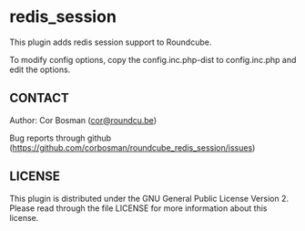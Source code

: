 redis_session
=================

This plugin adds redis session support to Roundcube.

To modify config options, copy the config.inc.php-dist to config.inc.php and edit the options.

CONTACT
-------
Author:   Cor Bosman (cor@roundcu.be)

Bug reports through github (https://github.com/corbosman/roundcube_redis_session/issues)

LICENSE
-------

This plugin is distributed under the GNU General Public License Version 2.
Please read through the file LICENSE for more information about this license.

